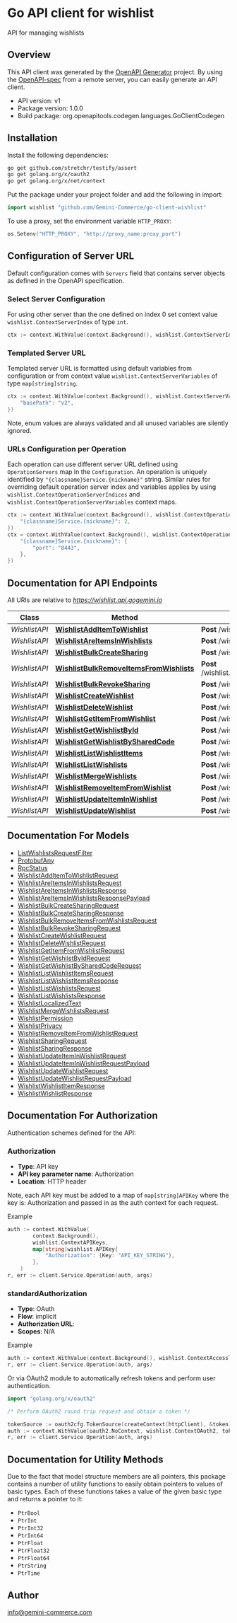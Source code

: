 # Go API client for wishlist

API for managing wishlists

## Overview
This API client was generated by the [OpenAPI Generator](https://openapi-generator.tech) project.  By using the [OpenAPI-spec](https://www.openapis.org/) from a remote server, you can easily generate an API client.

- API version: v1
- Package version: 1.0.0
- Build package: org.openapitools.codegen.languages.GoClientCodegen

## Installation

Install the following dependencies:

```sh
go get github.com/stretchr/testify/assert
go get golang.org/x/oauth2
go get golang.org/x/net/context
```

Put the package under your project folder and add the following in import:

```go
import wishlist "github.com/Gemini-Commerce/go-client-wishlist"
```

To use a proxy, set the environment variable `HTTP_PROXY`:

```go
os.Setenv("HTTP_PROXY", "http://proxy_name:proxy_port")
```

## Configuration of Server URL

Default configuration comes with `Servers` field that contains server objects as defined in the OpenAPI specification.

### Select Server Configuration

For using other server than the one defined on index 0 set context value `wishlist.ContextServerIndex` of type `int`.

```go
ctx := context.WithValue(context.Background(), wishlist.ContextServerIndex, 1)
```

### Templated Server URL

Templated server URL is formatted using default variables from configuration or from context value `wishlist.ContextServerVariables` of type `map[string]string`.

```go
ctx := context.WithValue(context.Background(), wishlist.ContextServerVariables, map[string]string{
	"basePath": "v2",
})
```

Note, enum values are always validated and all unused variables are silently ignored.

### URLs Configuration per Operation

Each operation can use different server URL defined using `OperationServers` map in the `Configuration`.
An operation is uniquely identified by `"{classname}Service.{nickname}"` string.
Similar rules for overriding default operation server index and variables applies by using `wishlist.ContextOperationServerIndices` and `wishlist.ContextOperationServerVariables` context maps.

```go
ctx := context.WithValue(context.Background(), wishlist.ContextOperationServerIndices, map[string]int{
	"{classname}Service.{nickname}": 2,
})
ctx = context.WithValue(context.Background(), wishlist.ContextOperationServerVariables, map[string]map[string]string{
	"{classname}Service.{nickname}": {
		"port": "8443",
	},
})
```

## Documentation for API Endpoints

All URIs are relative to *https://wishlist.api.gogemini.io*

Class | Method | HTTP request | Description
------------ | ------------- | ------------- | -------------
*WishlistAPI* | [**WishlistAddItemToWishlist**](docs/WishlistAPI.md#wishlistadditemtowishlist) | **Post** /wishlist.Wishlist/AddItemToWishlist | 
*WishlistAPI* | [**WishlistAreItemsInWishlists**](docs/WishlistAPI.md#wishlistareitemsinwishlists) | **Post** /wishlist.Wishlist/AreItemsInWishlists | 
*WishlistAPI* | [**WishlistBulkCreateSharing**](docs/WishlistAPI.md#wishlistbulkcreatesharing) | **Post** /wishlist.Wishlist/BulkCreateSharing | Sharing endpoints
*WishlistAPI* | [**WishlistBulkRemoveItemsFromWishlists**](docs/WishlistAPI.md#wishlistbulkremoveitemsfromwishlists) | **Post** /wishlist.Wishlist/BulkRemoveItemsFromWishlists | BulkRemoveItemsFromWishlists removes items from wishlists.
*WishlistAPI* | [**WishlistBulkRevokeSharing**](docs/WishlistAPI.md#wishlistbulkrevokesharing) | **Post** /wishlist.Wishlist/BulkRevokeSharing | 
*WishlistAPI* | [**WishlistCreateWishlist**](docs/WishlistAPI.md#wishlistcreatewishlist) | **Post** /wishlist.Wishlist/CreateWishlist | 
*WishlistAPI* | [**WishlistDeleteWishlist**](docs/WishlistAPI.md#wishlistdeletewishlist) | **Post** /wishlist.Wishlist/DeleteWishlist | 
*WishlistAPI* | [**WishlistGetItemFromWishlist**](docs/WishlistAPI.md#wishlistgetitemfromwishlist) | **Post** /wishlist.Wishlist/GetItemFromWishlist | 
*WishlistAPI* | [**WishlistGetWishlistById**](docs/WishlistAPI.md#wishlistgetwishlistbyid) | **Post** /wishlist.Wishlist/GetWishlistById | 
*WishlistAPI* | [**WishlistGetWishlistBySharedCode**](docs/WishlistAPI.md#wishlistgetwishlistbysharedcode) | **Post** /wishlist.Wishlist/GetWishlistBySharedCode | 
*WishlistAPI* | [**WishlistListWishlistItems**](docs/WishlistAPI.md#wishlistlistwishlistitems) | **Post** /wishlist.Wishlist/ListWishlistItems | 
*WishlistAPI* | [**WishlistListWishlists**](docs/WishlistAPI.md#wishlistlistwishlists) | **Post** /wishlist.Wishlist/ListWishlists | 
*WishlistAPI* | [**WishlistMergeWishlists**](docs/WishlistAPI.md#wishlistmergewishlists) | **Post** /wishlist.Wishlist/MergeWishlists | 
*WishlistAPI* | [**WishlistRemoveItemFromWishlist**](docs/WishlistAPI.md#wishlistremoveitemfromwishlist) | **Post** /wishlist.Wishlist/RemoveItemFromWishlist | 
*WishlistAPI* | [**WishlistUpdateItemInWishlist**](docs/WishlistAPI.md#wishlistupdateiteminwishlist) | **Post** /wishlist.Wishlist/UpdateItemInWishlist | 
*WishlistAPI* | [**WishlistUpdateWishlist**](docs/WishlistAPI.md#wishlistupdatewishlist) | **Post** /wishlist.Wishlist/UpdateWishlist | 


## Documentation For Models

 - [ListWishlistsRequestFilter](docs/ListWishlistsRequestFilter.md)
 - [ProtobufAny](docs/ProtobufAny.md)
 - [RpcStatus](docs/RpcStatus.md)
 - [WishlistAddItemToWishlistRequest](docs/WishlistAddItemToWishlistRequest.md)
 - [WishlistAreItemsInWishlistsRequest](docs/WishlistAreItemsInWishlistsRequest.md)
 - [WishlistAreItemsInWishlistsResponse](docs/WishlistAreItemsInWishlistsResponse.md)
 - [WishlistAreItemsInWishlistsResponsePayload](docs/WishlistAreItemsInWishlistsResponsePayload.md)
 - [WishlistBulkCreateSharingRequest](docs/WishlistBulkCreateSharingRequest.md)
 - [WishlistBulkCreateSharingResponse](docs/WishlistBulkCreateSharingResponse.md)
 - [WishlistBulkRemoveItemsFromWishlistsRequest](docs/WishlistBulkRemoveItemsFromWishlistsRequest.md)
 - [WishlistBulkRevokeSharingRequest](docs/WishlistBulkRevokeSharingRequest.md)
 - [WishlistCreateWishlistRequest](docs/WishlistCreateWishlistRequest.md)
 - [WishlistDeleteWishlistRequest](docs/WishlistDeleteWishlistRequest.md)
 - [WishlistGetItemFromWishlistRequest](docs/WishlistGetItemFromWishlistRequest.md)
 - [WishlistGetWishlistByIdRequest](docs/WishlistGetWishlistByIdRequest.md)
 - [WishlistGetWishlistBySharedCodeRequest](docs/WishlistGetWishlistBySharedCodeRequest.md)
 - [WishlistListWishlistItemsRequest](docs/WishlistListWishlistItemsRequest.md)
 - [WishlistListWishlistItemsResponse](docs/WishlistListWishlistItemsResponse.md)
 - [WishlistListWishlistsRequest](docs/WishlistListWishlistsRequest.md)
 - [WishlistListWishlistsResponse](docs/WishlistListWishlistsResponse.md)
 - [WishlistLocalizedText](docs/WishlistLocalizedText.md)
 - [WishlistMergeWishlistsRequest](docs/WishlistMergeWishlistsRequest.md)
 - [WishlistPermission](docs/WishlistPermission.md)
 - [WishlistPrivacy](docs/WishlistPrivacy.md)
 - [WishlistRemoveItemFromWishlistRequest](docs/WishlistRemoveItemFromWishlistRequest.md)
 - [WishlistSharingRequest](docs/WishlistSharingRequest.md)
 - [WishlistSharingResponse](docs/WishlistSharingResponse.md)
 - [WishlistUpdateItemInWishlistRequest](docs/WishlistUpdateItemInWishlistRequest.md)
 - [WishlistUpdateItemInWishlistRequestPayload](docs/WishlistUpdateItemInWishlistRequestPayload.md)
 - [WishlistUpdateWishlistRequest](docs/WishlistUpdateWishlistRequest.md)
 - [WishlistUpdateWishlistRequestPayload](docs/WishlistUpdateWishlistRequestPayload.md)
 - [WishlistWishlistItemResponse](docs/WishlistWishlistItemResponse.md)
 - [WishlistWishlistResponse](docs/WishlistWishlistResponse.md)


## Documentation For Authorization


Authentication schemes defined for the API:
### Authorization

- **Type**: API key
- **API key parameter name**: Authorization
- **Location**: HTTP header

Note, each API key must be added to a map of `map[string]APIKey` where the key is: Authorization and passed in as the auth context for each request.

Example

```go
auth := context.WithValue(
		context.Background(),
		wishlist.ContextAPIKeys,
		map[string]wishlist.APIKey{
			"Authorization": {Key: "API_KEY_STRING"},
		},
	)
r, err := client.Service.Operation(auth, args)
```

### standardAuthorization


- **Type**: OAuth
- **Flow**: implicit
- **Authorization URL**: 
- **Scopes**: N/A

Example

```go
auth := context.WithValue(context.Background(), wishlist.ContextAccessToken, "ACCESSTOKENSTRING")
r, err := client.Service.Operation(auth, args)
```

Or via OAuth2 module to automatically refresh tokens and perform user authentication.

```go
import "golang.org/x/oauth2"

/* Perform OAuth2 round trip request and obtain a token */

tokenSource := oauth2cfg.TokenSource(createContext(httpClient), &token)
auth := context.WithValue(oauth2.NoContext, wishlist.ContextOAuth2, tokenSource)
r, err := client.Service.Operation(auth, args)
```


## Documentation for Utility Methods

Due to the fact that model structure members are all pointers, this package contains
a number of utility functions to easily obtain pointers to values of basic types.
Each of these functions takes a value of the given basic type and returns a pointer to it:

* `PtrBool`
* `PtrInt`
* `PtrInt32`
* `PtrInt64`
* `PtrFloat`
* `PtrFloat32`
* `PtrFloat64`
* `PtrString`
* `PtrTime`

## Author

info@gemini-commerce.com

